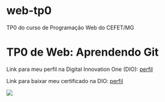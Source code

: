 # web-tp0
TP0 do curso de Programação Web do CEFET/MG

<h1>TP0 de Web: Aprendendo Git</h1>

Link para meu perfil na Digital Innovation One (DIO):
<a href="https://web.digitalinnovation.one/users/arinoara?tab=achievements">
  perfil
</a>

Link para baixar meu certificado na DIO:
<a href="https://certificates.digitalinnovation.one/B4D5300B">
  perfil
</a>

<img src="https://fegemo.github.io/cefet-web/images/medalha-curso-git-na-dio.png">
